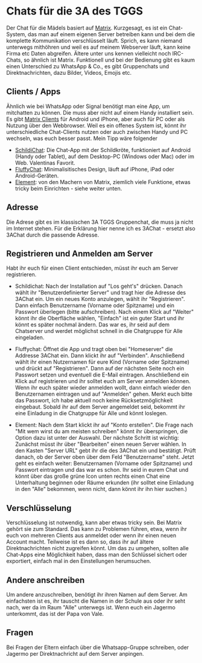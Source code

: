 # Chats für die 3A des TGGS
Der Chat für die Mädels basiert auf [Matrix](https://matrix.org). Kurzgesagt, es ist ein Chat-System, das man auf einem eigenen Server betreiben kann und bei dem die komplette Kommunikation verschlüsselt läuft. Sprich, es kann niemand unterwegs mithöhren und weil es auf meinem Webserver läuft, kann keine Firma etc Daten abgreifen. Ältere unter uns kennen vielleicht noch IRC-Chats, so ähnlich ist Matrix. 
Funktionell und bei der Bedienung gibt es kaum einen Unterschied zu WhatsApp & Co., es gibt Gruppenchats und Direktnachrichten, dazu Bilder, Videos, Emojis etc. 

## Clients / Apps
Ähnlich wie bei WhatsApp oder Signal benötigt man eine App, um mitchatten zu können. Die muss aber nicht auf einem Handy installiert sein. Es gibt [Matrix Clients](https://matrix.org/clients/) für Android und iPhone, aber auch für PC oder als Nutzung über den Webbrowser. Weil es ein offenes System ist, könnt ihr unterschiedliche Chat-Clients nutzen oder auch zwischen Handy und PC wechseln, was euch besser passt. 
Mein Tipp wäre folgender
- [SchildiChat](https://schildi.chat): Die Chat-App mit der Schildkröte, funktioniert auf Android (Handy oder Tablet), auf dem Desktop-PC (Windows oder Mac) oder im Web. Valentinas Favorit. 
- [FluffyChat](https://fluffychat.im): Minimalisitisches Design, läuft auf iPhone, iPad oder Android-Geräten. 
- [Element](https://element.io): von den Machern von Matrix, ziemlich viele Funktione, etwas tricky beim Einrichten - siehe weiter unten. 

## Adresse
Die Adrese gibt es im klassischen 3A TGGS Gruppenchat, die muss ja nicht im Internet stehen. Für die Erklärung hier nenne ich es 3AChat - ersetzt also 3AChat durch die passende Adresse. 

## Registrieren und Anmelden am Server
Habt ihr euch für einen Client entschieden, müsst ihr euch am Server registrieren. 
- Schildichat: Nach der Installation auf "Los geht's" drücken. Danach wählt ihr "Benutzerdefinierter Server" und tragt hier die Adresse des 3AChat ein. Um ein neues Konto anzulegen, wählt ihr "Registrieren". Dann einfach Benutzername (Vorname oder Spitzname) und ein Passwort überlegen (bitte aufschreiben). Nach einem Klick auf "Weiter" könnt ihr die Oberfläche wählen, "Einfach" ist ein guter Start und ihr könnt es später nochmal ändern. Das war es, ihr seid auf dem Chatserver und werdet möglichst schnell in die Chatgruppe für Alle eingeladen. 

- Fluffychat: Öffnet die App und tragt oben bei "Homeserver" die Addresse 3AChat ein. Dann klickt ihr auf "Verbinden". Anschließend wählt ihr einen Nutzernamen für eure Kind (Vorname oder Spitzname) und drückt auf "Registrieren". Dann auf der nächsten Seite noch ein Passwort setzen und eventuell die E-Mail eintragen. Anschließend ein Klick auf registrieren und ihr solltet euch am Server anmelden können. Wenn ihr euch später wieder anmelden wollt, dann einfach wieder den Benutzernamen eintragen und auf "Anmelden" gehen. Merkt euch bitte das Passwort, ich habe aktuell noch keine Rücksetzmöglichkeit eingebaut. Sobald ihr auf dem Server angemeldet seid, bekommt ihr eine Einladung in die Chatgruppe für Alle und könnt loslegen. 

- Element: Nach dem Start klickt ihr auf "Konto erstellen". Die Frage nach "Mit wem wirst du am meisten schreiben" könnt ihr überspringen, die Option dazu ist unter der Auswahl. Der nächste Schritt ist wichtig: Zunächst müsst ihr über "Bearbeiten" einen neuen Server wählen. In den Kasten "Server URL" gebt ihr die des 3AChat ein und bestätigt. Prüft danach, ob der Server oben über dem Feld "Benutzername" steht. Jetzt geht es einfach weiter: Benutzernamen (Vorname oder Spitzname) und Passwort eintragen und das war es schon. Ihr seid in eurem Chat und könnt über das große grüne Icon unten rechts einen Chat eine Unterhaltung beginnen oder Räume erkunden (ihr solltet eine Einladung in den "Alle" bekommen, wenn nicht, dann könnt ihr ihn hier suchen.)

## Verschlüsselung
Verschlüsselung ist notwendig, kann aber etwas tricky sein. Bei Matrix gehört sie zum Standard. Das kann zu Problemen führen, etwa, wenn ihr euch von mehreren Clients aus anmeldet oder wenn ihr einen neuen Account macht. Teilweise ist es dann so, dass ihr auf ältere Direktnachrichten nicht zugreifen könnt. 
Um das zu umgehen, sollten alle Chat-Apps eine Möglichkeit haben, dass man den Schlüssel sichert oder exportiert, einfach mal in den Einstellungen herumsuchen. 

## Andere anschreiben
Um andere anzuschreiben, benötigt ihr ihren Namen auf dem Server. Am einfachsten ist es, ihr tauscht die Namen in der Schule aus oder ihr seht nach, wer da im Raum "Alle" unterwegs ist. 
Wenn euch ein Jagermo unterkommt, das ist der Papa von Vale. 

## Fragen
Bei Fragen der Eltern einfach über die Whatsapp-Gruppe schreiben, oder Jagermo per Direktnachricht auf dem Server anpingen. 

